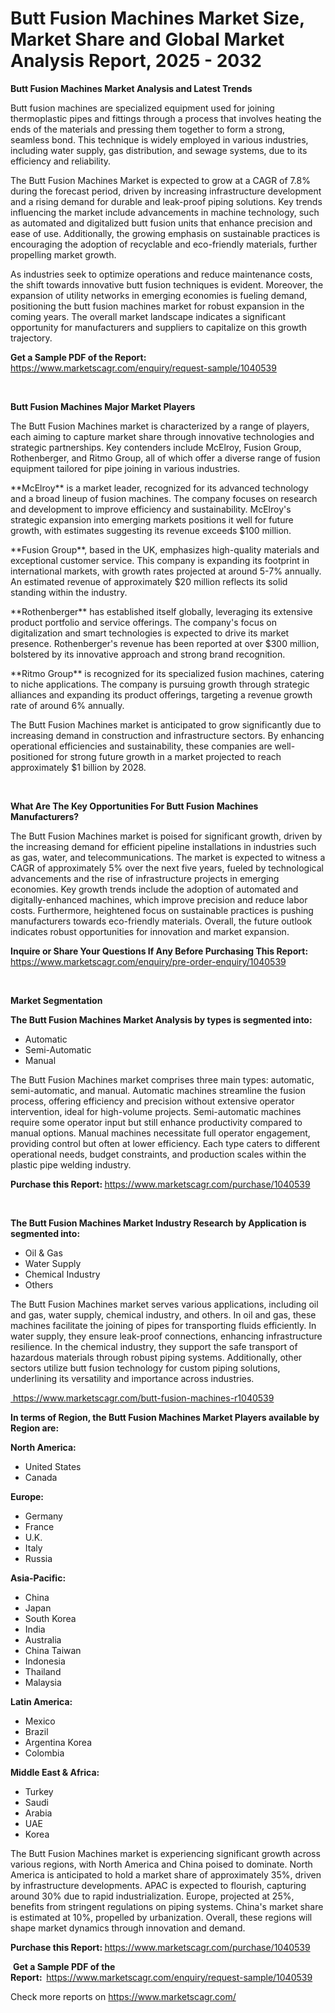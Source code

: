 <p><h1>Butt Fusion Machines Market Size, Market Share and Global Market Analysis Report, 2025 - 2032</h1></p><p><strong>Butt Fusion Machines Market Analysis and Latest Trends</strong></p>
<p><p>Butt fusion machines are specialized equipment used for joining thermoplastic pipes and fittings through a process that involves heating the ends of the materials and pressing them together to form a strong, seamless bond. This technique is widely employed in various industries, including water supply, gas distribution, and sewage systems, due to its efficiency and reliability.</p><p>The Butt Fusion Machines Market is expected to grow at a CAGR of 7.8% during the forecast period, driven by increasing infrastructure development and a rising demand for durable and leak-proof piping solutions. Key trends influencing the market include advancements in machine technology, such as automated and digitalized butt fusion units that enhance precision and ease of use. Additionally, the growing emphasis on sustainable practices is encouraging the adoption of recyclable and eco-friendly materials, further propelling market growth.</p><p>As industries seek to optimize operations and reduce maintenance costs, the shift towards innovative butt fusion techniques is evident. Moreover, the expansion of utility networks in emerging economies is fueling demand, positioning the butt fusion machines market for robust expansion in the coming years. The overall market landscape indicates a significant opportunity for manufacturers and suppliers to capitalize on this growth trajectory.</p></p>
<p><strong>Get a Sample PDF of the Report:&nbsp;</strong> <a href="https://www.marketscagr.com/enquiry/request-sample/1040539?utm_campaign=3456&utm_medium=2&utm_source=Github&utm_content=ia&utm_term=08042025&utm_id=butt-fusion-machines">https://www.marketscagr.com/enquiry/request-sample/1040539</a></p>
<p>&nbsp;</p>
<p><strong>Butt Fusion Machines Major Market Players</strong></p>
<p><p>The Butt Fusion Machines market is characterized by a range of players, each aiming to capture market share through innovative technologies and strategic partnerships. Key contenders include McElroy, Fusion Group, Rothenberger, and Ritmo Group, all of which offer a diverse range of fusion equipment tailored for pipe joining in various industries.</p><p>**McElroy** is a market leader, recognized for its advanced technology and a broad lineup of fusion machines. The company focuses on research and development to improve efficiency and sustainability. McElroy's strategic expansion into emerging markets positions it well for future growth, with estimates suggesting its revenue exceeds $100 million.</p><p>**Fusion Group**, based in the UK, emphasizes high-quality materials and exceptional customer service. This company is expanding its footprint in international markets, with growth rates projected at around 5-7% annually. An estimated revenue of approximately $20 million reflects its solid standing within the industry.</p><p>**Rothenberger** has established itself globally, leveraging its extensive product portfolio and service offerings. The company's focus on digitalization and smart technologies is expected to drive its market presence. Rothenberger's revenue has been reported at over $300 million, bolstered by its innovative approach and strong brand recognition.</p><p>**Ritmo Group** is recognized for its specialized fusion machines, catering to niche applications. The company is pursuing growth through strategic alliances and expanding its product offerings, targeting a revenue growth rate of around 6% annually.</p><p>The Butt Fusion Machines market is anticipated to grow significantly due to increasing demand in construction and infrastructure sectors. By enhancing operational efficiencies and sustainability, these companies are well-positioned for strong future growth in a market projected to reach approximately $1 billion by 2028.</p></p>
<p>&nbsp;</p>
<p><strong>What Are The Key Opportunities For Butt Fusion Machines Manufacturers?</strong></p>
<p><p>The Butt Fusion Machines market is poised for significant growth, driven by the increasing demand for efficient pipeline installations in industries such as gas, water, and telecommunications. The market is expected to witness a CAGR of approximately 5% over the next five years, fueled by technological advancements and the rise of infrastructure projects in emerging economies. Key growth trends include the adoption of automated and digitally-enhanced machines, which improve precision and reduce labor costs. Furthermore, heightened focus on sustainable practices is pushing manufacturers towards eco-friendly materials. Overall, the future outlook indicates robust opportunities for innovation and market expansion.</p></p>
<p><strong>Inquire or Share Your Questions If Any Before Purchasing This Report:</strong> <a href="https://www.marketscagr.com/enquiry/pre-order-enquiry/1040539?utm_campaign=3456&utm_medium=2&utm_source=Github&utm_content=ia&utm_term=08042025&utm_id=butt-fusion-machines">https://www.marketscagr.com/enquiry/pre-order-enquiry/1040539</a></p>
<p>&nbsp;</p>
<p><strong>Market Segmentation</strong></p>
<p><strong>The Butt Fusion Machines Market Analysis by types is segmented into:</strong></p>
<p><ul><li>Automatic</li><li>Semi-Automatic</li><li>Manual</li></ul></p>
<p><p>The Butt Fusion Machines market comprises three main types: automatic, semi-automatic, and manual. Automatic machines streamline the fusion process, offering efficiency and precision without extensive operator intervention, ideal for high-volume projects. Semi-automatic machines require some operator input but still enhance productivity compared to manual options. Manual machines necessitate full operator engagement, providing control but often at lower efficiency. Each type caters to different operational needs, budget constraints, and production scales within the plastic pipe welding industry.</p></p>
<p><strong>Purchase this Report:&nbsp;</strong><a href="https://www.marketscagr.com/purchase/1040539?utm_campaign=3456&utm_medium=2&utm_source=Github&utm_content=ia&utm_term=08042025&utm_id=butt-fusion-machines">https://www.marketscagr.com/purchase/1040539</a></p>
<p>&nbsp;</p>
<p><strong>The Butt Fusion Machines Market Industry Research by Application is segmented into:</strong></p>
<p><ul><li>Oil & Gas</li><li>Water Supply</li><li>Chemical Industry</li><li>Others</li></ul></p>
<p><p>The Butt Fusion Machines market serves various applications, including oil and gas, water supply, chemical industry, and others. In oil and gas, these machines facilitate the joining of pipes for transporting fluids efficiently. In water supply, they ensure leak-proof connections, enhancing infrastructure resilience. In the chemical industry, they support the safe transport of hazardous materials through robust piping systems. Additionally, other sectors utilize butt fusion technology for custom piping solutions, underlining its versatility and importance across industries.</p></p>
<p><a href="https://www.marketscagr.com/butt-fusion-machines-r1040539?utm_campaign=3456&utm_medium=2&utm_source=Github&utm_content=ia&utm_term=08042025&utm_id=butt-fusion-machines">&nbsp;https://www.marketscagr.com/butt-fusion-machines-r1040539</a></p>
<p><strong>In terms of Region, the Butt Fusion Machines Market Players available by Region are:</strong></p>
<p>
    <p> <strong> North America: </strong>
        <ul>
            <li>United States</li>
            <li>Canada</li>
        </ul>
        </p> 
    <p> <strong> Europe: </strong>
        <ul>
            <li>Germany</li>
            <li>France</li>
            <li>U.K.</li>
            <li>Italy</li>
            <li>Russia</li>
        </ul>
        </p> 
    <p> <strong> Asia-Pacific: </strong>
        <ul>
            <li>China</li>
            <li>Japan</li>
            <li>South Korea</li>
            <li>India</li>
            <li>Australia</li>
            <li>China Taiwan</li>
            <li>Indonesia</li>
            <li>Thailand</li>
            <li>Malaysia</li>
        </ul>
        </p> 
    <p> <strong> Latin America: </strong>
        <ul>
            <li>Mexico</li>
            <li>Brazil</li>
            <li>Argentina Korea</li>
            <li>Colombia</li>
        </ul>
        </p> 
    <p> <strong> Middle East & Africa: </strong>
        <ul>
            <li>Turkey</li>
            <li>Saudi</li>
            <li>Arabia</li>
            <li>UAE</li>
            <li>Korea</li>
        </ul>
    </p>
    </p>
<p><p>The Butt Fusion Machines market is experiencing significant growth across various regions, with North America and China poised to dominate. North America is anticipated to hold a market share of approximately 35%, driven by infrastructure developments. APAC is expected to flourish, capturing around 30% due to rapid industrialization. Europe, projected at 25%, benefits from stringent regulations on piping systems. China's market share is estimated at 10%, propelled by urbanization. Overall, these regions will shape market dynamics through innovation and demand.</p></p>
<p><strong>Purchase this Report: </strong><a href="https://www.marketscagr.com/purchase/1040539?utm_campaign=3456&utm_medium=2&utm_source=Github&utm_content=ia&utm_term=08042025&utm_id=butt-fusion-machines">https://www.marketscagr.com/purchase/1040539</a></p>
<p>&nbsp;<strong>Get a Sample PDF of the Report:&nbsp;&nbsp;</strong><a href="https://www.marketscagr.com/enquiry/request-sample/1040539?utm_campaign=3456&utm_medium=2&utm_source=Github&utm_content=ia&utm_term=08042025&utm_id=butt-fusion-machines">https://www.marketscagr.com/enquiry/request-sample/1040539</a></p>
<p><strong></strong></p>
<p>Check more reports on <a href="https://www.marketscagr.com/?utm_campaign=3456&utm_medium=2&utm_source=Github&utm_content=ia&utm_term=08042025&utm_id=butt-fusion-machines">https://www.marketscagr.com/</a></p>